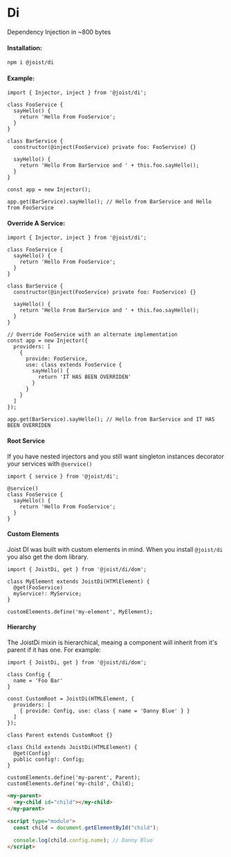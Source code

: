 # Di

Dependency Injection in ~800 bytes

#### Installation:

```BASH
npm i @joist/di
```

#### Example:

```TS
import { Injector, inject } from '@joist/di';

class FooService {
  sayHello() {
    return 'Hello From FooService';
  }
}

class BarService {
  constructor(@inject(FooService) private foo: FooService) {}

  sayHello() {
    return 'Hello From BarService and ' + this.foo.sayHello();
  }
}

const app = new Injector();

app.get(BarService).sayHello(); // Hello from BarService and Hello from FooService
```

#### Override A Service:

```TS
import { Injector, inject } from '@joist/di';

class FooService {
  sayHello() {
    return 'Hello From FooService';
  }
}

class BarService {
  constructor(@inject(FooService) private foo: FooService) {}

  sayHello() {
    return 'Hello From BarService and ' + this.foo.sayHello();
  }
}

// Override FooService with an alternate implementation
const app = new Injector({
  providers: [
    {
      provide: FooService,
      use: class extends FooService {
        sayHello() {
          return 'IT HAS BEEN OVERRIDEN'
        }
      }
    }
  ]
});

app.get(BarService).sayHello(); // Hello from BarService and IT HAS BEEN OVERRIDEN
```

#### Root Service

If you have nested injectors and you still want singleton instances decorator your services with `@service()`

```TS
import { service } from '@joist/di';

@service()
class FooService {
  sayHello() {
    return 'Hello From FooService';
  }
}
```

#### Custom Elements

Joist DI was built with custom elements in mind. When you install `@joist/di` you also get the dom library.

```TS
import { JoistDi, get } from '@joist/di/dom';

class MyElement extends JoistDi(HTMlElement) {
  @get(FooService)
  myService!: MyService;
}

customElements.define('my-element', MyElement);
```

#### Hierarchy

The JoistDi mixin is hierarchical, meaing a component will inherit from it's parent if it has one.
For example:

```TS
import { JoistDi, get } from '@joist/di/dom';

class Config {
  name = 'Foo Bar'
}

const CustomRoot = JoistDi(HTMLElement, { 
  providers: [
    { provide: Config, use: class { name = 'Danny Blue' } }
  ] 
});

class Parent extends CustomRoot {}

class Child extends JoistDi(HTMLElement) {
  @get(Config)
  public config!: Config;
}

customElements.define('my-parent', Parent);
customElements.define('my-child', Child);
```

```HTML
<my-parent>
  <my-child id="child"></my-child>
</my-parent>

<script type="module">
  const child = document.getElementById("child");
  
  console.log(child.config.name); // Danny Blue
</script>
```
